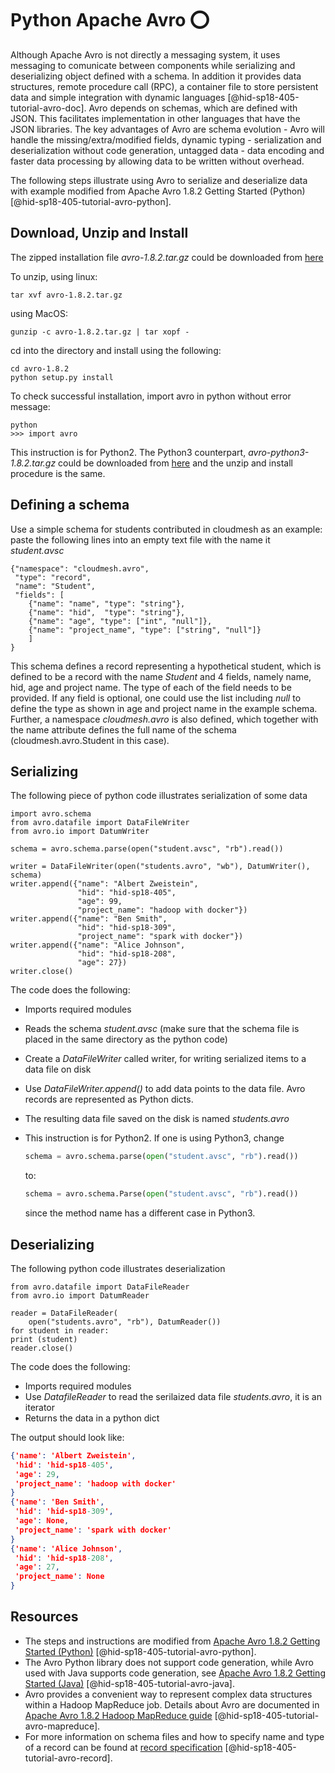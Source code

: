 # Python Apache Avro :o:

Although Apache Avro is not directly a messaging system, it uses
messaging to comunicate between components while serializing and
deserializing object defined with a schema. In addition it provides
data structures, remote procedure call (RPC), a container file to
store persistent data and simple integration with dynamic languages
[@hid-sp18-405-tutorial-avro-doc]. Avro depends on schemas, which are
defined with JSON. This facilitates implementation in other languages
that have the JSON libraries. The key advantages of Avro are schema
evolution - Avro will handle the missing/extra/modified fields,
dynamic typing - serialization and deserialization without code
generation, untagged data - data encoding and faster data processing
by allowing data to be written without overhead.

The following steps illustrate using Avro to serialize and deserialize
data with example modified from Apache Avro 1.8.2 Getting Started
(Python) [@hid-sp18-405-tutorial-avro-python].

## Download, Unzip and Install

The zipped installation file *avro-1.8.2.tar.gz* could be downloaded
from
[here](<http://mirrors.ocf.berkeley.edu/apache/avro/avro-1.8.2/py/>)

To unzip, using linux:
    
    tar xvf avro-1.8.2.tar.gz

using MacOS:

    gunzip -c avro-1.8.2.tar.gz | tar xopf -

cd into the directory and install using the following:

    cd avro-1.8.2
    python setup.py install

To check successful installation, import avro in python without error
message:
    
    python
    >>> import avro

This instruction is for Python2. The Python3 counterpart,
*avro-python3-1.8.2.tar.gz* could be downloaded from
[here](<http://mirrors.sonic.net/apache/avro/avro-1.8.2/py3/>) and the unzip and install procedure is the same.

## Defining a schema

Use a simple schema for students contributed in cloudmesh as an
example: paste the following lines into an empty text file with the
name it *student.avsc*

    {"namespace": "cloudmesh.avro",
     "type": "record",
     "name": "Student",
     "fields": [
        {"name": "name", "type": "string"},
        {"name": "hid",  "type": "string"},
        {"name": "age", "type": ["int", "null"]},
        {"name": "project_name", "type": ["string", "null"]}
        ]
    }

This schema defines a record representing a hypothetical student,
which is defined to be a record with the name *Student* and 4 fields,
namely name, hid, age and project name. The type of each of the field
needs to be provided. If any field is optional, one could use the list
including *null* to define the type as shown in age and project name
in the example schema. Further, a namespace *cloudmesh.avro* is also
defined, which together with the name attribute defines the full name
of the schema (cloudmesh.avro.Student in this case).


## Serializing 

The following piece of python code illustrates serialization of some
data

    import avro.schema
    from avro.datafile import DataFileWriter
    from avro.io import DatumWriter

    schema = avro.schema.parse(open("student.avsc", "rb").read())

    writer = DataFileWriter(open("students.avro", "wb"), DatumWriter(), schema)
    writer.append({"name": "Albert Zweistein",
                   "hid": "hid-sp18-405",
                   "age": 99,
                   "project_name": "hadoop with docker"})
    writer.append({"name": "Ben Smith",
                   "hid": "hid-sp18-309",
                   "project_name": "spark with docker"})
    writer.append({"name": "Alice Johnson",
                   "hid": "hid-sp18-208",
                   "age": 27})
    writer.close()

The code does the following:

* Imports required modules
* Reads the schema *student.avsc* (make sure that the schema file is
  placed in the same directory as the python code)
* Create a *DataFileWriter* called writer, for writing serialized
  items to a data file on disk
* Use *DataFileWriter.append()* to add data points to the data
  file. Avro records are represented as Python dicts.
* The resulting data file saved on the disk is named *students.avro*
* This instruction is for Python2. If one is using Python3,
  change

  ```python
  schema = avro.schema.parse(open("student.avsc", "rb").read())
  ```
  
  to:

  ```python
  schema = avro.schema.Parse(open("student.avsc", "rb").read())
  ```
  
  since the method name has a different case in Python3.

## Deserializing

The following python code illustrates deserialization 

    from avro.datafile import DataFileReader
    from avro.io import DatumReader

    reader = DataFileReader(
        open("students.avro", "rb"), DatumReader())
    for student in reader:
    print (student)
    reader.close()

The code does the following:

* Imports required modules
* Use *DatafileReader* to read the serilaized data file
  *students.avro*, it is an iterator
* Returns the data in a python dict

The output should look like:

```json
{'name': 'Albert Zweistein',
 'hid': 'hid-sp18-405', 
 'age': 29,
 'project_name': 'hadoop with docker'
}
{'name': 'Ben Smith',
 'hid': 'hid-sp18-309',
 'age': None,
 'project_name': 'spark with docker'
}
{'name': 'Alice Johnson',
 'hid': 'hid-sp18-208',
 'age': 27,
 'project_name': None
}
```

## Resources

* The steps and instructions are modified from
  [Apache Avro 1.8.2 Getting Started (Python)](<http://avro.apache.org/docs/1.8.2/gettingstartedpython.html>)
  [@hid-sp18-405-tutorial-avro-python].
* The Avro Python library does not support code generation, while Avro
  used with Java supports code generation, see
  [Apache Avro 1.8.2 Getting Started (Java)](<http://avro.apache.org/docs/1.8.2/gettingstartedjava.html>)
  [@hid-sp18-405-tutorial-avro-java].
* Avro provides a convenient way to represent complex data structures
  within a Hadoop MapReduce job. Details about Avro are documented in
  [Apache Avro 1.8.2 Hadoop MapReduce guide](<http://avro.apache.org/docs/1.8.2/mr.html>)
  [@hid-sp18-405-tutorial-avro-mapreduce].
* For more information on schema files and how to specify name and
  type of a record can be found at
  [record specification](<http://avro.apache.org/docs/1.8.2/spec.html#schema_record>)
  [@hid-sp18-405-tutorial-avro-record].






